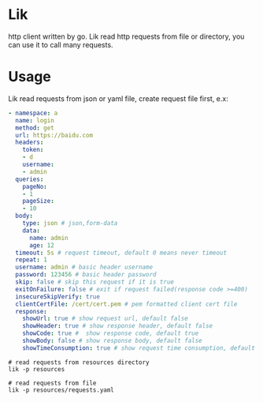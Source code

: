 # Lik

http client written by go. Lik read http requests from file or directory, you can use it to call many requests. 

# Usage

Lik read requests from json or yaml file, create request file first, e.x:

```yaml
- namespace: a 
  name: login
  method: get
  url: https://baidu.com
  headers:
    token: 
    - d
    username: 
    - admin
  queries:
    pageNo: 
    - 1
    pageSize: 
    - 10
  body: 
    type: json # json,form-data
    data:
      name: admin
      age: 12
  timeout: 5s # request timeout, default 0 means never timeout
  repeat: 1
  username: admin # basic header username
  password: 123456 # basic header password
  skip: false # skip this request if it is true
  exitOnFailure: false # exit if request failed(response code >=400)
  insecureSkipVerify: true
  clientCertFile: /cert/cert.pem # pem formatted client cert file
  response:
    showUrl: true # show request url, default false
    showHeader: true # show response header, default false
    showCode: true #  show response code, default true
    showBody: false # show response body, default false
    showTimeConsumption: true # show request time consumption, default false
```

```shell
# read requests from resources directory
lik -p resources
```

```shell
# read requests from file
lik -p resources/requests.yaml
```
